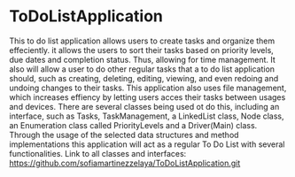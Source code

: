 # ToDoListApplication
This to do list application allows users to create tasks and organize them effeciently.
it allows the users to sort their tasks based on priority levels, due dates and completion status. Thus, allowing for time management. It also will allow a user to do other regular tasks that a to do list application should, such as creating, deleting, editing, viewing, and even redoing and undoing changes to their tasks. 
This application also uses file management, which increases effiency by letting users acces their tasks between usages and devices. 
There are several classes being used ot do this, including an interface, such as Tasks, TaskManagement, a LinkedList class, Node class, an Enumeration class called PriorityLevels and a Driver(Main) class.
Through the usage of the selected data structures and method implementations this application will act as a regular To Do List with several functionalities.
Link to all classes and interfaces: https://github.com/sofiamartinezzelaya/ToDoListApplication.git
